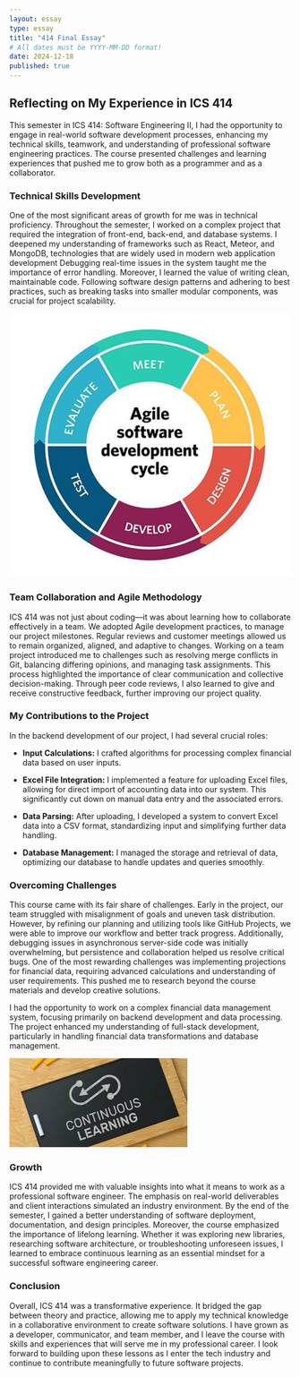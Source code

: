 ```yaml
---
layout: essay
type: essay
title: "414 Final Essay"
# All dates must be YYYY-MM-DD format!
date: 2024-12-18
published: true
---
```

## Reflecting on My Experience in ICS 414
This semester in ICS 414: Software Engineering II, I had the opportunity to engage in real-world software development processes, enhancing my technical skills, teamwork, and understanding of professional software engineering practices. The course presented challenges and learning experiences that pushed me to grow both as a programmer and as a collaborator.
### Technical Skills Development
One of the most significant areas of growth for me was in technical proficiency. Throughout the semester, I worked on a complex project that required the integration of front-end, back-end, and database systems. I deepened my understanding of frameworks such as React, Meteor, and MongoDB, technologies that are widely used in modern web application development
Debugging real-time issues in the system taught me the importance of error handling.
Moreover, I learned the value of writing clean, maintainable code. Following software design patterns and adhering to best practices, such as breaking tasks into smaller modular components, was crucial for project scalability.

<img  src="../img/im2.jpg" class="img-thumbnail" >

### Team Collaboration and Agile Methodology
ICS 414 was not just about coding—it was about learning how to collaborate effectively in a team. We adopted Agile development practices, to manage our project milestones. Regular reviews and customer meetings allowed us to remain organized, aligned, and adaptive to changes.
Working on a team project introduced me to challenges such as resolving merge conflicts in Git, balancing differing opinions, and managing task assignments. This process highlighted the importance of clear communication and collective decision-making. Through peer code reviews, I also learned to give and receive constructive feedback, further improving our project quality.

### My Contributions to the Project

In the backend development of our project, I had several crucial roles:

- **Input Calculations:** I crafted algorithms for processing complex financial data based on user inputs.

- **Excel File Integration:** I implemented a feature for uploading Excel files, allowing for direct import of accounting data into our system. This significantly cut down on manual data entry and the associated errors.

- **Data Parsing:** After uploading, I developed a system to convert Excel data into a CSV format, standardizing input and simplifying further data handling.

- **Database Management:** I managed the storage and retrieval of data, optimizing our database to handle updates and queries smoothly.

### Overcoming Challenges
This course came with its fair share of challenges. Early in the project, our team struggled with misalignment of goals and uneven task distribution. However, by refining our  planning and utilizing tools like GitHub Projects, we were able to improve our workflow and better track progress. Additionally, debugging issues in asynchronous server-side code was initially overwhelming, but persistence and collaboration helped us resolve critical bugs.
One of the most rewarding challenges was implementing projections for financial data, requiring advanced calculations and understanding of user requirements. This pushed me to research beyond the course materials and develop creative solutions.

I had the opportunity to work on a complex financial data management system, focusing primarily on backend development and data processing. The project enhanced my understanding of full-stack development, particularly in handling financial data transformations and database management.

<img  src="../img/im1.jpg" class="img-thumbnail" >

### Growth 
ICS 414 provided me with valuable insights into what it means to work as a professional software engineer. The emphasis on real-world deliverables and client interactions simulated an industry environment. By the end of the semester, I gained a better understanding of software deployment, documentation, and design principles.
Moreover, the course emphasized the importance of lifelong learning. Whether it was exploring new libraries, researching software architecture, or troubleshooting unforeseen issues, I learned to embrace continuous learning as an essential mindset for a successful software engineering career.
### Conclusion
Overall, ICS 414 was a transformative experience. It bridged the gap between theory and practice, allowing me to apply my technical knowledge in a collaborative environment to create software solutions. I have grown as a developer, communicator, and team member, and I leave the course with skills and experiences that will serve me in my professional career.
I look forward to building upon these lessons as I enter the tech industry and continue to contribute meaningfully to future software projects.

